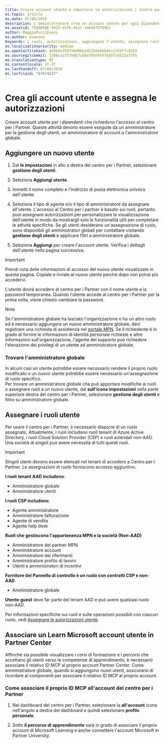 ```yaml
---
title: Creare account utente e impostare le autorizzazioni | Centro partner
ms.topic: article
ms.date: 07/08/2019
description: L'amministratore crea un account utente per ogni dipendente del partner che deve accedere al Centro per i partner.
ms.assetid: 75D805AE-9922-4CFD-9427-196047D70963
author: MaggiePucciEvans
ms.author: evansma
Keywords: i ruoli, autorizzazioni, aggiungono l'utente, assegnare ruoli, amministratore, dell'agente,
ms.localizationpriority: medium
ms.openlocfilehash: de8b4e793f50d00a1d528d44b8dece7b9f7c9263
ms.sourcegitcommit: 1388ca15f359b7cb0a7856974f605f14523a73fb
ms.translationtype: MT
ms.contentlocale: it-IT
ms.lasthandoff: 07/09/2019
ms.locfileid: "67674227"
---
```

# <a name="create-user-accounts-and-assign-permissions"></a>Crea gli account utente e assegna le autorizzazioni

Creare account utente per i dipendenti che richiedono l'accesso al centro per i Partner. Queste attività devono essere eseguite da un amministratore per la gestione degli utenti, un amministratore di account o l'amministratore globale. 


## <a name="add-a-new-user"></a>Aggiungere un nuovo utente

1. Dal **le impostazioni** in alto a destra del centro per i Partner, selezionare **gestione degli utenti**.

2.  Seleziona **Aggiungi utente**.

3.  Immetti il nome completo e l'indirizzo di posta elettronica univoco dell'utente.

4.  Seleziona il tipo di agente e/o il tipo di amministratore da assegnare all'utente. L'accesso al Centro per i partner è basato sui ruoli, pertanto puoi assegnare autorizzazioni per personalizzare la visualizzazione dell'utente in modo da mostrargli solo le funzionalità utili per completare le attività specifiche.  Se gli utenti desiderano un'assegnazione di ruolo, sono disponibili gli amministratori globali per contattare visitando **gestione degli utenti** e applicare filtri a amministratore globale.

5.  Seleziona **Aggiungi** per creare l'account utente. Verifica i dettagli dell'utente nella pagina successiva.

> [!IMPORTANT]  
> Prendi nota delle informazioni di accesso del nuovo utente visualizzate in questa pagina. Copiale e inviale al nuovo utente perché dopo non potrai più accedervi. 

L'utente dovrà accedere al centro per i Partner con il nome utente e la password temporanea. Quando l'utente accede al centro per i Partner per la prima volta, viene chiesto cambiare la password. 

> [!NOTE]  
>  Se l'amministratore globale ha lasciato l'organizzazione o ha un altro ruolo ed è necessario aggiungere un nuovo amministratore globale, devi registrare una richiesta di assistenza nel [portale MPN](https://partner.microsoft.com/support). Se il richiedente è in grado di fornire le informazioni di identità personale richieste e altre informazioni sull'organizzazione, l'agente del supporto può richiedere l'elevazione dei privilegi di un utente ad amministratore globale.

### <a name="find-your-global-admin"></a>Trovare l'amministratore globale

In alcuni casi un utente potrebbe essere necessario rendere il proprio ruolo modificato o un nuovo utente potrebbe essere necessario un'assegnazione di ruolo specifico.  
Per trovare un amministratore globale che può apportare modifiche ai ruoli o assegnare ruoli a un nuovo utente, dal **sull'icona impostazioni** nella parte superiore destra del centro per i Partner, selezionare **gestione degli utenti** e filtro su amministratore globale. 

## <a name="assign-user-roles"></a>Assegnare i ruoli utente

Per usare il centro per i Partner, è necessario disporre di un ruolo assegnato.  Attualmente, i ruoli includono ruoli tenant di Azure Active Directory, i ruoli Cloud Solution Provider (CSP) e ruoli aziendali non-AAD. Una società di singoli può avere necessità di tutti questi ruoli.

>[!Important]
>Singoli utenti devono essere elencati nel tenant di accedere a Centro per i Partner. Le assegnazioni di ruolo forniscono accesso aggiuntivo.


**I ruoli tenant AAD includono**:
- Amministratore globale
- Amministratore utenti

**I ruoli CSP includono**:
- Agente amministratore
- Amministratore fatturazione
- Agente di vendita
- Agente help desk

**Ruoli che gestiscono l'appartenenza MPN e la società (Non-AAD)**
- Amministratore dei partner MPN
- Amministratore account
- Amministratore dei riferimenti
- Amministratore profilo di lavoro
- Utenti e amministratori di incentivi

**Fornitore del Pannello di controllo è un ruolo con contratti CSP e non-AAD**.
- Amministratore globale

**Utente guest** deve far parte del tenant AAD e può avere qualsiasi ruolo non-AAD.

Per informazioni specifiche sui ruoli e sulle operazioni possibili con ciascun ruolo, vedi [Assegnare le autorizzazioni utente](permissions-overview.md).

## <a name="associate-a-users-microsoft-learn-account-in-partner-center"></a>Associare un Learn Microsoft account utente in Partner Center

Affinché sia possibile visualizzare i corsi di formazione e i percorsi che accettano gli utenti verso le competenze di apprendimento, è necessario associare il relativo ID MCP al proprio account Partner Center. Come amministratore globale, quando si aggiungono nuovi utenti, assicurarsi di ricordare ai componenti per associare il relativo ID MCP al proprio account. 

### <a name="how-to-associate-your-mcp-id-to-your-partner-center-account"></a>Come associare il proprio ID MCP all'account del centro per i Partner

1. Nel dashboard del centro per i Partner, selezionare la **all'account** icona nell'angolo a destra del dashboard e quindi selezionare **profilo personale**.

2. Sotto **il percorso di apprendimento** sarà in grado di associare il proprio account di Microsoft Learning e anche connettere l'account Microsoft in Partner University.








